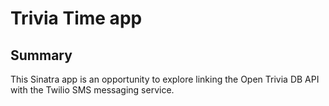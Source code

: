 # Trivia Time app

## Summary
This Sinatra app is an opportunity to explore linking the Open Trivia DB API with the Twilio SMS messaging service.

